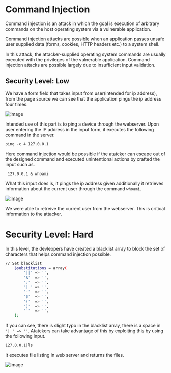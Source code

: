 # Command Injection

Command injection is an attack in which the goal is execution of arbitrary commands on the host operating system via a vulnerable application. 

Command injection attacks are possible when an application passes unsafe user supplied data (forms, cookies, HTTP headers etc.) to a system shell.

In this attack, the attacker-supplied operating system commands are usually executed with the privileges of the vulnerable application. 
Command injection attacks are possible largely due to insufficient input validation.

## Security Level: Low

We have a form field that takes input from user(intended for ip address), from the page source we can see that the application pings the ip address four times.

![image](https://github.com/user-attachments/assets/167d96cf-6846-4aa5-9c67-ac28abae7521)

Intended use of this part is to ping a device through the webserver. Upon user entering the IP address in the input form, it executes the following command in the server.

` ping -c 4 127.0.0.1 `

Here command injection would be possible if the atatcker can escape out of the designed command and executed unintentional actions by crafted the input such as.

` 127.0.0.1 & whoami`

What this input does is, it pings the ip address given additionally it retrieves information about the current user through the command `whoami`.

![image](https://github.com/user-attachments/assets/d354bbe4-3f96-4105-ab01-c0474fdf6af4)

We were able to retreive the current user from the webserver. This is critical information to the attacker.

# Security Level: Hard

In this level, the devleopers have created a blacklist array to block the set of characters that helps command injection possible.

```bash
// Set blacklist
    $substitutions = array(
        '||' => '',
        '&'  => '',
        ';'  => '',
        '| ' => '',
        '-'  => '',
        '$'  => '',
        '('  => '',
        ')'  => '',
        '`'  => '',
    );

```

If you can see, there is slight typo in the blacklist array, there is a space in ` '| ' => ''`. Atatckers can take advantage of this by exploiting this by using the following input.

```
127.0.0.1|ls
```

It executes file listing in web server and returns the files.

![image](https://github.com/user-attachments/assets/33c84429-4052-4c6e-a1da-179045245f4b)

